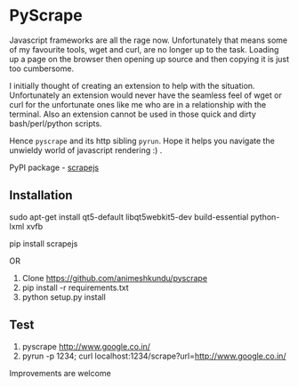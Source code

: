 PyScrape
========

Javascript frameworks are all the rage now. Unfortunately that means some of my favourite tools, wget and curl, are no longer up to the task. Loading up a page on the browser then opening up source and then copying it is just too cumbersome.

I initially thought of creating an extension to help with the situation. Unfortunately an extension would never have the seamless feel of wget or curl for the unfortunate ones like me who are in a relationship with the terminal. Also an extension cannot be used in those quick and dirty bash/perl/python scripts.

Hence `pyscrape` and its http sibling `pyrun`. Hope it helps you navigate the unwieldy world of javascript rendering :) .

PyPI package - [scrapejs](https://pypi.python.org/pypi/scrapejs)


## Installation
sudo apt-get install qt5-default libqt5webkit5-dev build-essential python-lxml xvfb

pip install scrapejs

OR

1. Clone https://github.com/animeshkundu/pyscrape
2. pip install -r requirements.txt
3. python setup.py install


## Test
1. pyscrape http://www.google.co.in/
2. pyrun -p 1234; curl localhost:1234/scrape?url=http://www.google.co.in/


Improvements are welcome
